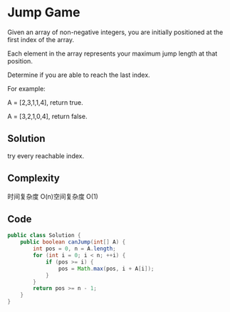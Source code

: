 # Jump Game

Given an array of non-negative integers, you are initially positioned at the first index of the array.

Each element in the array represents your maximum jump length at that position.

Determine if you are able to reach the last index.

For example:

A = [2,3,1,1,4], return true.

A = [3,2,1,0,4], return false.

## Solution

try every reachable index.

## Complexity

时间复杂度 O(n)空间复杂度 O(1)

## Code

```java
public class Solution {
    public boolean canJump(int[] A) {
        int pos = 0, n = A.length;
        for (int i = 0; i < n; ++i) {
            if (pos >= i) {
                pos = Math.max(pos, i + A[i]);
            }
        }
        return pos >= n - 1;
    }
}
```

